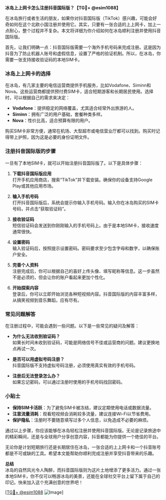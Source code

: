 **冰岛上上网卡怎么注册抖音国际版？【TG💪+ @esim1088】**

在冰岛旅行或者生活的朋友，如果你对抖音国际版（TikTok）感兴趣，可能会好奇如何在这个北欧小国注册并使用它。其实，只要有一张合适的上上网卡，加上一点耐心，整个过程并不复杂。本文将详细为你介绍如何在冰岛顺利注册并使用抖音国际版。

首先，让我们明确一点：抖音国际版需要一个海外手机号码来完成注册。这是因为抖音为了防止机器人账号和虚假信息，设置了严格的验证机制。所以，在冰岛，你需要一张支持接收验证码的本地SIM卡。

### 冰岛上上网卡的选择

在冰岛，有几家主要的电信运营商提供手机服务，比如Vodafone、Siminn和Nova。这些运营商都提供预付费SIM卡，适合短期游客和长期居民使用。选择时，可以根据自己的需求来决定：

- **Vodafone**：提供稳定的网络覆盖，尤其适合经常外出旅游的人。
- **Siminn**：拥有广泛的用户基础，套餐种类多样。
- **Nova**：性价比高，适合预算有限的用户。

购买SIM卡非常方便，通常在机场、大型超市或电信营业厅都可以找到。购买时记得带上护照，因为这是必要的身份证明文件。

### 注册抖音国际版的步骤

一旦有了本地SIM卡，就可以开始注册抖音国际版了。以下是具体步骤：

1. **下载抖音国际版应用**  
   打开手机应用商店，搜索“TikTok”并下载安装。确保你的设备支持Google Play或其他应用市场。

2. **输入手机号码**  
   打开抖音国际版后，系统会提示你输入手机号码。输入你在冰岛购买的SIM卡号码，并点击“获取验证码”。

3. **接收验证码**  
   短信验证码会发送到你刚刚输入的手机号码上。由于是本地SIM卡，接收速度通常很快。

4. **设置密码**  
   输入验证码后，按照提示设置密码。密码要求至少包含字母和数字，以确保账户安全。

5. **完善个人资料**  
   注册完成后，你可以根据自己的喜好上传头像、填写昵称等信息。这一步虽然不是必须的，但会让你的账户看起来更加个性化。

6. **开始探索内容**  
   登录后，你可以立即开始浏览各种短视频内容。抖音国际版的内容丰富多样，从搞笑视频到音乐舞蹈，应有尽有。

### 常见问题解答

在注册过程中，可能会遇到一些问题。以下是一些常见的疑问及解答：

- **为什么无法收到验证码？**  
  如果长时间未收到验证码，可能是网络信号不佳或运营商的问题。建议更换地点再试一次。

- **是否可以用虚拟号码注册？**  
  抖音国际版不支持虚拟号码注册，必须使用真实有效的手机号码。

- **注册后无法登录怎么办？**  
  如果忘记密码，可以通过注册时使用的手机号码找回密码。

### 小贴士

- **保持SIM卡活跃**：为了避免SIM卡被冻结，建议定期使用电话或数据流量。
- **注意流量消耗**：观看短视频会消耗较多流量，建议连接Wi-Fi以节省费用。
- **保护隐私**：注册时不要随意填写过多个人信息，以免造成不必要的麻烦。

通过以上步骤，你应该能够在冰岛轻松注册并使用抖音国际版。无论是记录旅途中的精彩瞬间，还是与全球用户分享创意内容，抖音都能为你提供一个绝佳的平台。

无论你是计划短期旅行还是长期居住在冰岛，一张合适的上上网卡和一个抖音账号都是不可或缺的工具。希望本文能帮助你顺利完成注册并享受抖音带来的乐趣。

**总结**  
冰岛的自然风光令人陶醉，而抖音国际版则为这片土地增添了更多活力。通过一张本地SIM卡，你不仅可以畅游冰岛的美景，还能在全球社交平台上留下属于自己的印记。快来加入这个充满创意的世界吧！

[[TG💪+ @esim1088](https://t.me/s/esim1088) ![Image](https://i.postimg.cc/4NQfJmqS/Snipaste-2025-05-13-00-14-12.png)]
